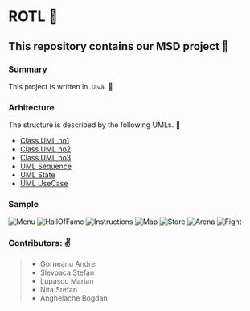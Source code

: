 

# ROTL :game_die: 
## This repository contains our MSD project :gem: 

### Summary 

This project is written in  `Java`. :lollipop: 

### Arhitecture
The structure is described by the following UMLs. :rocket: 
* [Class UML no1 ](https://github.com/smiiguel/ROTL/blob/master/Metadata/UML/UML%20Clase.pdf)
* [Class UML no2 ](https://github.com/smiiguel/ROTL/blob/master/Metadata/UML/UML%20Clase2.pdf)
* [Class UML no3 ](https://github.com/smiiguel/ROTL/blob/master/Metadata/UML/UML%20Clase3.pdf)
* [UML Sequence](https://github.com/smiiguel/ROTL/blob/master/Metadata/UML/UML%20Secvente.pdf)
* [UML State](https://github.com/smiiguel/ROTL/blob/master/Metadata/UML/UML%20Stari.pdf)
* [UML UseCase](https://github.com/smiiguel/ROTL/blob/master/Metadata/UML/UML%20Use%20Cases.pdf)
### Sample
![Menu](https://github.com/smiiguel/ROTL/blob/master/Metadata/ForReadmeMD/Menu.PNG?raw=true)
![HallOfFame](https://github.com/smiiguel/ROTL/blob/master/Metadata/ForReadmeMD/HallOfFlame.PNG?raw=true)
![Instructions](https://github.com/smiiguel/ROTL/blob/master/Metadata/ForReadmeMD/Instructions.PNG?raw=true)
![Map](https://github.com/smiiguel/ROTL/blob/master/Metadata/ForReadmeMD/Map1.PNG?raw=true)
![Store](https://github.com/smiiguel/ROTL/blob/master/Metadata/ForReadmeMD/Store.PNG?raw=true)
![Arena](https://github.com/smiiguel/ROTL/blob/master/Metadata/ForReadmeMD/Arena.PNG?raw=true)
![Fight](https://github.com/smiiguel/ROTL/blob/master/Metadata/ForReadmeMD/Fight.PNG?raw=true)

### Contributors: :v: 
  >  * Gorneanu Andrei
  >  * Slevoaca Stefan
  >  * Lupascu Marian
  >  * Nita Stefan
  >  * Anghelache Bogdan